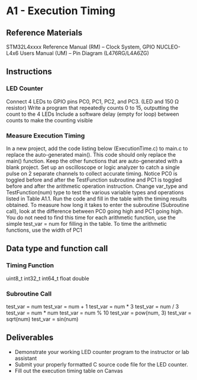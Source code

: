 # A1 - Execution Timing

## Reference Materials
STM32L4xxxx Reference Manual (RM) – Clock System, GPIO
NUCLEO-L4x6 Users Manual (UM) – Pin Diagram (L476RG/L4A6ZG)

## Instructions 
### LED Counter
Connect 4 LEDs to GPIO pins PC0, PC1, PC2, and PC3. (LED and 150 Ω resistor)
Write a program that repeatedly counts 0 to 15, outputting the count to the 4 LEDs
Include a software delay (empty for loop) between counts to make the counting visible
### Measure Execution Timing
In a new project, add the code listing below (ExecutionTime.c) to main.c to replace the auto-generated main(). This code should only replace the main() function. Keep the other functions that are auto-generated with a blank project. 
Set up an oscilloscope or logic analyzer to catch a single pulse on 2 separate channels to collect accurate timing.
Notice PC0 is toggled before and after the TestFunction subroutine and PC1 is toggled before and after the arithmetic operation instruction.
Change var_type and TestFunction(num) type to test the various variable types and operations listed in Table A1.1. 
Run the code and fill in the table with the timing results obtained. To measure how long it takes to enter the subroutine (Subroutine call), look at the difference between PC0 going high and PC1 going high. You do not need to find this time for each arithmetic function, use the simple           test_var = num for filling in the table. To time the arithmetic functions, use the width of PC1

## Data type and function call
### Timing Function
uint8_t
int32_t
int64_t
float
double
### Subroutine Call
test_var = num
test_var = num + 1
test_var = num * 3
test_var = num / 3
test_var = num * num
test_var = num % 10
test_var = pow(num, 3)
test_var = sqrt(num)
test_var = sin(num)

## Deliverables
- Demonstrate your working LED counter program to the instructor or lab assistant
- Submit your properly formatted C source code file for the LED counter.
- Fill out the execution timing table on Canvas
